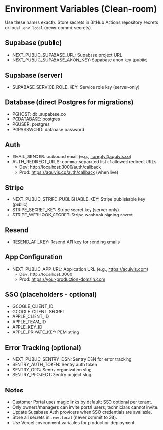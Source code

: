 # Environment Variables (Clean-room)

Use these names exactly. Store secrets in GitHub Actions repository secrets or local `.env.local` (never commit secrets).

## Supabase (public)
- NEXT_PUBLIC_SUPABASE_URL: Supabase project URL
- NEXT_PUBLIC_SUPABASE_ANON_KEY: Supabase anon key (public)

## Supabase (server)
- SUPABASE_SERVICE_ROLE_KEY: Service role key (server-only)

## Database (direct Postgres for migrations)
- PGHOST: db.<project>.supabase.co
- PGDATABASE: postgres
- PGUSER: postgres
- PGPASSWORD: database password

## Auth
- EMAIL_SENDER: outbound email (e.g., noreply@aquivis.co)
- AUTH_REDIRECT_URLS: comma-separated list of allowed redirect URLs
  - Dev: http://localhost:3000/auth/callback
  - Prod: https://aquivis.co/auth/callback (when live)

## Stripe
- NEXT_PUBLIC_STRIPE_PUBLISHABLE_KEY: Stripe publishable key (public)
- STRIPE_SECRET_KEY: Stripe secret key (server-only)
- STRIPE_WEBHOOK_SECRET: Stripe webhook signing secret

## Resend
- RESEND_API_KEY: Resend API key for sending emails

## App Configuration
- NEXT_PUBLIC_APP_URL: Application URL (e.g., https://aquivis.com)
  - Dev: http://localhost:3000
  - Prod: https://your-production-domain.com

## SSO (placeholders - optional)
- GOOGLE_CLIENT_ID
- GOOGLE_CLIENT_SECRET
- APPLE_CLIENT_ID
- APPLE_TEAM_ID
- APPLE_KEY_ID
- APPLE_PRIVATE_KEY: PEM string

## Error Tracking (optional)
- NEXT_PUBLIC_SENTRY_DSN: Sentry DSN for error tracking
- SENTRY_AUTH_TOKEN: Sentry auth token
- SENTRY_ORG: Sentry organization slug
- SENTRY_PROJECT: Sentry project slug

## Notes
- Customer Portal uses magic links by default; SSO optional per tenant.
- Only owners/managers can invite portal users; technicians cannot invite.
- Update Supabase Auth providers when SSO credentials are available.
- Store all secrets in `.env.local` (never commit to Git).
- Use Vercel environment variables for production deployment.
